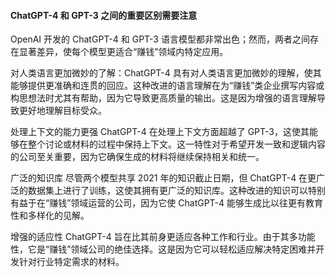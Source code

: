 #### ChatGPT-4 和 GPT-3 之间的重要区别需要注意

OpenAI 开发的 ChatGPT-4 和 GPT-3 语言模型都非常出色；然而，两者之间存在显著差异，使每个模型更适合“赚钱”领域内特定应用。

对人类语言更加微妙的了解：ChatGPT-4 具有对人类语言更加微妙的理解，使其能够提供更准确和连贯的回应。这种改进的语言理解在为“赚钱”类企业撰写内容或构思想法时尤其有帮助，因为它导致更高质量的输出。这是因为增强的语言理解导致更好地理解目标受众。

处理上下文的能力更强 ChatGPT-4 在处理上下文方面超越了 GPT-3，这使其能够在整个讨论或材料的过程中保持上下文。这一特性对于希望开发一致和逻辑内容的公司至关重要，因为它确保生成的材料将继续保持相关和统一。

广泛的知识库 尽管两个模型共享 2021 年的知识截止日期，但 ChatGPT-4 在更广泛的数据集上进行了训练，这使其拥有更广泛的知识库。这种改进的知识可以特别有益于在“赚钱”领域运营的公司，因为它使 ChatGPT-4 能够生成比以往更有教育性和多样化的见解。

增强的适应性 ChatGPT-4 旨在比其前身更适应各种工作和行业。由于其多功能性，它是“赚钱”领域公司的绝佳选择。这是因为它可以轻松适应解决特定困难并开发针对行业特定需求的材料。
